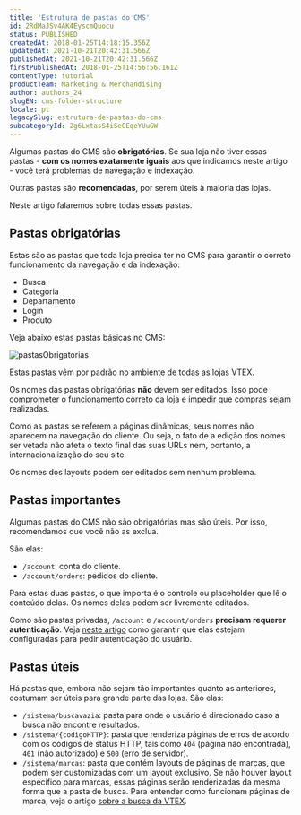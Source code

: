 ```yaml
---
title: 'Estrutura de pastas do CMS'
id: 2RdMaJSv4AK4EyscmQuocu
status: PUBLISHED
createdAt: 2018-01-25T14:18:15.356Z
updatedAt: 2021-10-21T20:42:31.566Z
publishedAt: 2021-10-21T20:42:31.566Z
firstPublishedAt: 2018-01-25T14:56:56.161Z
contentType: tutorial
productTeam: Marketing & Merchandising
author: authors_24
slugEN: cms-folder-structure
locale: pt
legacySlug: estrutura-de-pastas-do-cms
subcategoryId: 2g6LxtasS4iSeGEqeYUuGW
---
```


Algumas pastas do CMS são __obrigatórias__. Se sua loja não tiver essas pastas - __com os nomes exatamente iguais__ aos que indicamos neste artigo - você terá problemas de navegação e indexação.

Outras pastas são __recomendadas__, por serem úteis à maioria das lojas.

Neste artigo falaremos sobre todas essas pastas.

## Pastas obrigatórias

Estas são as pastas que toda loja precisa ter no CMS para garantir o correto funcionamento da navegação e da indexação:

- Busca
- Categoria
- Departamento
- Login
- Produto

Veja abaixo estas pastas básicas no CMS:

![pastasObrigatorias](https://images.contentful.com/alneenqid6w5/2yLeJGvd48WcA6egy2kSSC/43e22907371f954df25d5fd7e5dd116b/pastasObrigatorias.png)

Estas pastas vêm por padrão no ambiente de todas as lojas VTEX.

<div class="alert alert-danger">
  <p>Os nomes das pastas obrigatórias <b>não</b> devem ser editados. Isso pode comprometer o funcionamento correto da loja e impedir que compras sejam realizadas.</p>
</div>

Como as pastas se referem a páginas dinâmicas, seus nomes não aparecem na navegação do cliente. Ou seja, o fato de a edição dos nomes ser vetada não afeta o texto final das suas URLs nem, portanto, a internacionalização do seu site.

Os nomes dos layouts podem ser editados sem nenhum problema.

## Pastas importantes

Algumas pastas do CMS não são obrigatórias mas são úteis. Por isso, recomendamos que você não as exclua.

São elas:
- `/account`: conta do cliente.
- `/account/orders`: pedidos do cliente.

Para estas duas pastas, o que importa é o controle ou placeholder que lê o conteúdo delas. Os nomes delas podem ser livremente editados.

<div class="alert alert-warning">
Como são pastas privadas, <code>/account</code> e <code>/account/orders</code> <b>precisam requerer autenticação</b>. Veja <a href="http://help.vtex.com/pt/tutorial/exigir-autenticacao-em-paginas-da-loja">neste artigo</a> como garantir que elas estejam configuradas para pedir autenticação do usuário.
</div>

## Pastas úteis

Há pastas que, embora não sejam tão importantes quanto as anteriores, costumam ser úteis para grande parte das lojas. São elas:

- `/sistema/buscavazia`: pasta para onde o usuário é direcionado caso a busca não encontre resultados.
- `/sistema/{codigoHTTP}`: pasta que renderiza páginas de erros de acordo com os códigos de status HTTP, tais como `404` (página não encontrada), `401` (não autorizado) e `500` (erro de servidor).
- `/sistema/marcas`: pasta que contém layouts de páginas de marcas, que podem ser customizadas com um layout exclusivo. Se não houver layout específico para marcas, essas páginas serão renderizadas da mesma forma que a pasta de busca. Para entender como funcionam páginas de marca, veja o artigo [sobre a busca da VTEX](/pt/tutorial/como-funciona-a-busca-da-vtex).
